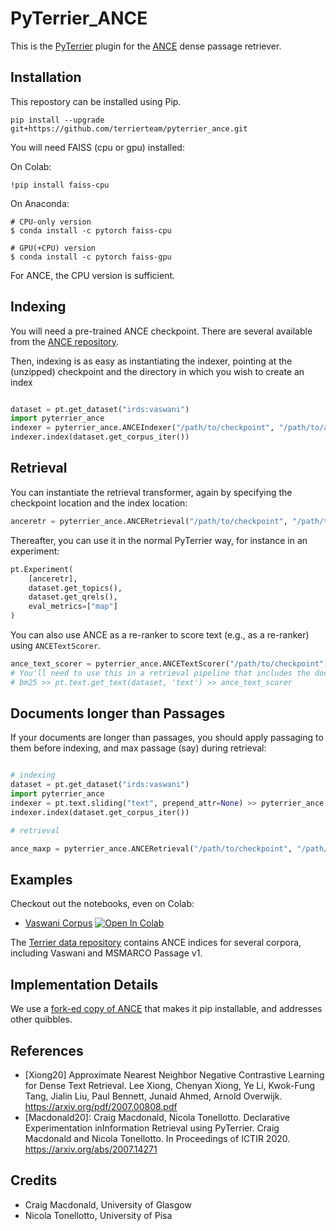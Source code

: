 # PyTerrier_ANCE

This is the [PyTerrier](https://github.com/terrier-org/pyterrier) plugin for the [ANCE](https://github.com/microsoft/ANCE/) dense passage retriever.

## Installation

This repostory can be installed using Pip.

    pip install --upgrade git+https://github.com/terrierteam/pyterrier_ance.git

You will need FAISS (cpu or gpu) installed:

On Colab:

    !pip install faiss-cpu 
    
On Anaconda:

    # CPU-only version
    $ conda install -c pytorch faiss-cpu

    # GPU(+CPU) version
    $ conda install -c pytorch faiss-gpu

For ANCE, the CPU version is sufficient.

## Indexing

You will need a pre-trained ANCE checkpoint. There are several available from the [ANCE repository](https://github.com/microsoft/ANCE/#results).

Then, indexing is as easy as instantiating the indexer, pointing at the (unzipped) checkpoint and the directory in which you wish to create an index

```python

dataset = pt.get_dataset("irds:vaswani")
import pyterrier_ance
indexer = pyterrier_ance.ANCEIndexer("/path/to/checkpoint", "/path/to/anceindex")
indexer.index(dataset.get_corpus_iter())

```

## Retrieval

You can instantiate the retrieval transformer, again by specifying the checkpoint location and the index location:

```python
anceretr = pyterrier_ance.ANCERetrieval("/path/to/checkpoint", "/path/to/anceindex")
```

Thereafter, you can use it in the normal PyTerrier way, for instance in an experiment:

```python
pt.Experiment(
    [anceretr], 
    dataset.get_topics(), 
    dataset.get_qrels(), 
    eval_metrics=["map"]
)
```

You can also use ANCE as a re-ranker to score text (e.g., as a re-ranker) using `ANCETextScorer`.

```python
ance_text_scorer = pyterrier_ance.ANCETextScorer("/path/to/checkpoint")
# You'll need to use this in a retrieval pipeline that includes the document text, e.g.:
# bm25 >> pt.text.get_text(dataset, 'text') >> ance_text_scorer
```

## Documents longer than Passages

If your documents are longer than passages, you should apply passaging to them before indexing, and max passage (say) during retrieval:

```python

# indexing
dataset = pt.get_dataset("irds:vaswani")
import pyterrier_ance
indexer = pt.text.sliding("text", prepend_attr=None) >> pyterrier_ance.ANCEIndexer("/path/to/checkpoint", "/path/to/anceindex")
indexer.index(dataset.get_corpus_iter())

# retrieval 

ance_maxp = pyterrier_ance.ANCERetrieval("/path/to/checkpoint", "/path/to/anceindex") >> pt.text.max_passage()

```

## Examples

Checkout out the notebooks, even on Colab:

 - [Vaswani Corpus](pyterrier_ance_vaswani.ipynb) [![Open In Colab](https://colab.research.google.com/assets/colab-badge.svg)](https://colab.research.google.com/github/terrierteam/pyterrier_ance/blob/master/pyterrier_ance_vaswani.ipynb)

The [Terrier data repository](http://data.terrier.org/) contains ANCE indices for several corpora, including Vaswani and MSMARCO Passage v1.

## Implementation Details

We use a [fork-ed copy of ANCE](https://github.com/cmacdonald/ANCE/) that makes it pip installable, and addresses other quibbles.

## References

  - [Xiong20] Approximate Nearest Neighbor Negative Contrastive Learning for Dense Text Retrieval. Lee Xiong, Chenyan Xiong, Ye Li, Kwok-Fung Tang, Jialin Liu, Paul Bennett, Junaid Ahmed, Arnold Overwijk. https://arxiv.org/pdf/2007.00808.pdf
  - [Macdonald20]: Craig Macdonald, Nicola Tonellotto. Declarative Experimentation inInformation Retrieval using PyTerrier. Craig Macdonald and Nicola Tonellotto. In Proceedings of ICTIR 2020. https://arxiv.org/abs/2007.14271

## Credits

- Craig Macdonald, University of Glasgow
- Nicola Tonellotto, University of Pisa

